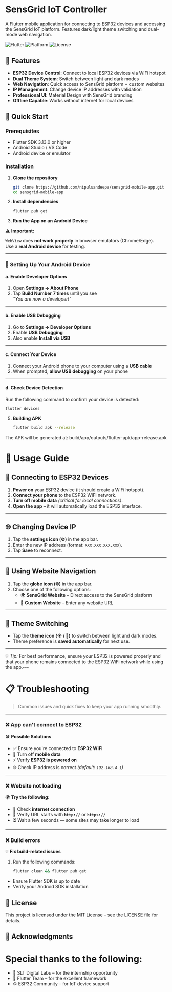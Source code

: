 # SensGrid IoT Controller

A Flutter mobile application for connecting to ESP32 devices and accessing the SensGrid IoT platform. Features dark/light theme switching and dual-mode web navigation.

![Flutter](https://img.shields.io/badge/Flutter-3.13+-blue.svg)
![Platform](https://img.shields.io/badge/Platform-Android-green.svg)
![License](https://img.shields.io/badge/License-MIT-yellow.svg)

## 🌟 Features

- **ESP32 Device Control**: Connect to local ESP32 devices via WiFi hotspot
- **Dual Theme System**: Switch between light and dark modes
- **Web Navigation**: Quick access to SensGrid platform + custom websites
- **IP Management**: Change device IP addresses with validation
- **Professional UI**: Material Design with SensGrid branding
- **Offline Capable**: Works without internet for local devices

## 🚀 Quick Start

### Prerequisites
- Flutter SDK 3.13.0 or higher
- Android Studio / VS Code
- Android device or emulator

### Installation

1. **Clone the repository**
   
   ```bash
   git clone https://github.com/nipulsandeepa/sensgrid-mobile-app.git
   cd sensgrid-mobile-app

3. **Install dependencies**
   
   ```bash
   flutter pub get
   

4. **Run the App on an Android Device**

  ⚠️ **Important:**  
  
   `WebView` does **not work properly** in browser emulators (Chrome/Edge).  
   Use a **real Android device** for testing.

  ---

  ### 🔧 Setting Up Your Android Device

  #### a. Enable Developer Options
   1. Open **Settings → About Phone**  
   2. Tap **Build Number** **7 times** until you see  
      *"You are now a developer!"*

  ---

  #### b. Enable USB Debugging
   1. Go to **Settings → Developer Options**  
   2. Enable **USB Debugging**  
   3. Also enable **Install via USB**

  ---

  #### c. Connect Your Device
   1. Connect your Android phone to your computer using a **USB cable**  
   2. When prompted, **allow USB debugging** on your phone  

  ---

  #### d. Check Device Detection
  Run the following command to confirm your device is detected:

    flutter devices

5. **Building APK**
   
   ```bash
   flutter build apk --release
   
The APK will be generated at: build/app/outputs/flutter-apk/app-release.apk

# 🔧 Usage Guide

## 🚀 Connecting to ESP32 Devices
1. **Power on** your ESP32 device (it should create a WiFi hotspot).  
2. **Connect your phone** to the ESP32 WiFi network.  
3. **Turn off mobile data** *(critical for local connections)*.  
4. **Open the app** – it will automatically load the ESP32 interface.  

---

## 🌐 Changing Device IP
1. Tap the **settings icon (⚙️)** in the app bar.  
2. Enter the new IP address (format: `XXX.XXX.XXX.XXX`).  
3. Tap **Save** to reconnect.  

---

## 🧭 Using Website Navigation
1. Tap the **globe icon (🌐)** in the app bar.  
2. Choose one of the following options:  
   - 🌍 **SensGrid Website** – Direct access to the SensGrid platform  
   - 🧩 **Custom Website** – Enter any website URL  

---

## 🎨 Theme Switching
- Tap the **theme icon (☀️ / 🌙)** to switch between light and dark modes.  
- Theme preference is **saved automatically** for next use.  

---

💡 *Tip:* For best performance, ensure your ESP32 is powered properly and that your phone remains connected to the ESP32 WiFi network while using the app.---

# 📋 Troubleshooting

> Common issues and quick fixes to keep your app running smoothly.

---

### ❌ **App can't connect to ESP32**
🛠 **Possible Solutions**
- ✅ Ensure you're connected to **ESP32 WiFi**  
- 📴 Turn off **mobile data**  
- ⚡ Verify **ESP32 is powered on**  
- 🌐 Check IP address is correct *(default: `192.168.4.1`)*  

---

### ❌ **Website not loading**
🌍 **Try the following:**
- 📶 Check **internet connection**  
- 🔗 Verify URL starts with **`http://`** or **`https://`**  
- ⏳ Wait a few seconds — some sites may take longer to load  

---

### ❌ **Build errors**
💡 **Fix build-related issues**
1. Run the following commands:
   ```bash
   flutter clean && flutter pub get

- Ensure Flutter SDK is up to date
- Verify your Android SDK installation

## 📄 License

This project is licensed under the MIT License – see the LICENSE
 file for details.

## 🙏 Acknowledgments

# Special thanks to the following:

- 💼 SLT Digital Labs – for the internship opportunity
- 🧩 Flutter Team – for the excellent framework
- ⚙️ ESP32 Community – for IoT device support


